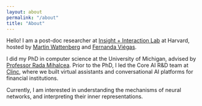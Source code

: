 ```yaml
---
layout: about
permalink: "/about"
title: "About"
---
```



Hello! I am a post-doc researcher at [Insight + Interaction Lab](https://insight.seas.harvard.edu/) at Harvard, hosted by [Martin Wattenberg](https://www.bewitched.com/) and [Fernanda Viégas](http://www.fernandaviegas.com/).

I did my PhD in computer science at the University of Michigan, advised by [Professor Rada Mihalcea](https://lit.eecs.umich.edu/).
Prior to the PhD, I led the Core AI R&D team at [Clinc](https://clinc.com/), where we built virtual assistants and conversational AI platforms for financial institutions.

Currently, I am interested in understanding the mechanisms of neural networks, and interpreting their inner representations.

